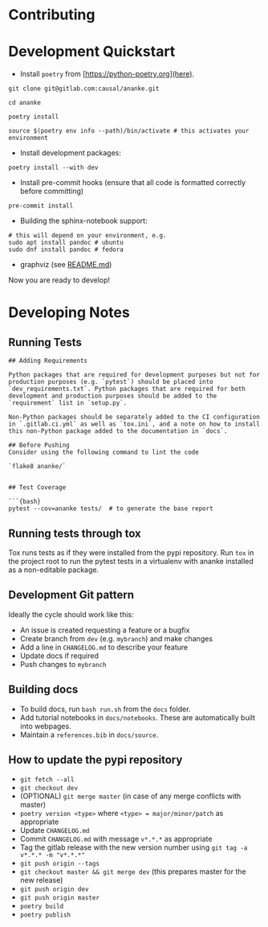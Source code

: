 # Contributing

# Development Quickstart

- Install `poetry` from [https://python-poetry.org](here).

```{bash}
git clone git@gitlab.com:causal/ananke.git

cd ananke

poetry install

source $(poetry env info --path)/bin/activate # this activates your environment
```

- Install development packages:

```{bash}
poetry install --with dev
```

- Install pre-commit hooks (ensure that all code is formatted correctly before committing)

```{bash}
pre-commit install
```

- Building the sphinx-notebook support:
```{bash}
# this will depend on your environment, e.g.
sudo apt install pandoc # ubuntu
sudo dnf install pandoc # fedora
```

- graphviz (see [README.md](README.md))


Now you are ready to develop!


# Developing Notes 
## Running Tests
```
## Adding Requirements

Python packages that are required for development purposes but not for production purposes (e.g. `pytest`) should be placed into `dev_requirements.txt`. Python packages that are required for both development and production purposes should be added to the `requirement` list in `setup.py`.

Non-Python packages should be separately added to the CI configuration in `.gitlab.ci.yml` as well as `tox.ini`, and a note on how to install this non-Python package added to the documentation in `docs`.

## Before Pushing 
Consider using the following command to lint the code

`flake8 ananke/`


## Test Coverage

```{bash}
pytest --cov=ananke tests/  # to generate the base report

```

## Running tests through tox
Tox runs tests as if they were installed from the pypi repository. Run `tox` in the project root to run the pytest tests in a virtualenv with ananke installed as a non-editable package.

## Development Git pattern

Ideally the cycle should work like this:

* An issue is created requesting a feature or a bugfix
* Create branch from `dev` (e.g. `mybranch`) and make changes
* Add a line in `CHANGELOG.md` to describe your feature
* Update docs if required
* Push changes to `mybranch`

## Building docs
* To build docs, run `bash run.sh` from the `docs` folder.
* Add tutorial notebooks in `docs/notebooks`. These are automatically built into webpages.
* Maintain a `references.bib` in `docs/source`. 

## How to update the pypi repository
* `git fetch --all`
* `git checkout dev`
* (OPTIONAL) `git merge master` (in case of any merge conflicts with master)
* `poetry version <type>` where `<type> = major/minor/patch` as appropriate
* Update `CHANGELOG.md` 
* Commit `CHANGELOG.md` with message `v*.*.*` as appropriate
* Tag the gitlab release with the new version number using `git tag -a v*.*.* -m "v*.*.*"`
* `git push origin --tags`
* `git checkout master && git merge dev` (this prepares master for the new release)
* `git push origin dev`
* `git push origin master`
* `poetry build`
* `poetry publish`
